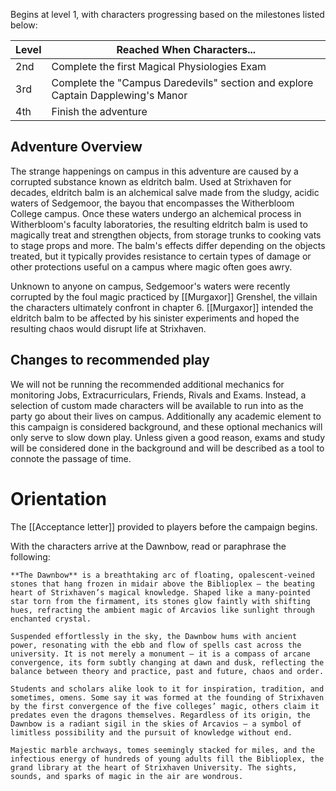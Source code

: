 Begins at level 1, with characters progressing based on the milestones listed below:

| Level | Reached When Characters...                                                      |
| ----- | ------------------------------------------------------------------------------- |
| 2nd   | Complete the first Magical Physiologies Exam                                    |
| 3rd   | Complete the "Campus Daredevils" section and explore Captain Dapplewing's Manor |
| 4th   | Finish the adventure                                                            |
## Adventure Overview
The strange happenings on campus in this adventure are caused by a corrupted substance known as eldritch balm. Used at Strixhaven for decades, eldritch balm is an alchemical salve made from the sludgy, acidic waters of Sedgemoor, the bayou that encompasses the Witherbloom College campus. Once these waters undergo an alchemical process in Witherbloom's faculty laboratories, the resulting eldritch balm is used to magically treat and strengthen objects, from storage trunks to cooking vats to stage props and more. The balm's effects differ depending on the objects treated, but it typically provides resistance to certain types of damage or other protections useful on a campus where magic often goes awry.

Unknown to anyone on campus, Sedgemoor's waters were recently corrupted by the foul magic practiced by [[Murgaxor]] Grenshel, the villain the characters ultimately confront in chapter 6. [[Murgaxor]] intended the eldritch balm to be affected by his sinister experiments and hoped the resulting chaos would disrupt life at Strixhaven.

## Changes to recommended play
We will not be running the recommended additional mechanics for monitoring Jobs, Extracurriculars, Friends, Rivals and Exams. Instead, a selection of custom made characters will be available to run into as the party go about their lives on campus.  Additionally any academic element to this campaign is considered background, and these optional mechanics will only serve to slow down play. Unless given a good reason, exams and study will be considered done in the background and will be described as a tool to connote the passage of time.




# Orientation
The [[Acceptance letter]] provided to players before the campaign begins.

With the characters arrive at the Dawnbow, read or paraphrase the following:

```ad-important
**The Dawnbow** is a breathtaking arc of floating, opalescent-veined stones that hang frozen in midair above the Biblioplex — the beating heart of Strixhaven’s magical knowledge. Shaped like a many-pointed star torn from the firmament, its stones glow faintly with shifting hues, refracting the ambient magic of Arcavios like sunlight through enchanted crystal.

Suspended effortlessly in the sky, the Dawnbow hums with ancient power, resonating with the ebb and flow of spells cast across the university. It is not merely a monument — it is a compass of arcane convergence, its form subtly changing at dawn and dusk, reflecting the balance between theory and practice, past and future, chaos and order.

Students and scholars alike look to it for inspiration, tradition, and sometimes, omens. Some say it was formed at the founding of Strixhaven by the first convergence of the five colleges’ magic, others claim it predates even the dragons themselves. Regardless of its origin, the Dawnbow is a radiant sigil in the skies of Arcavios — a symbol of limitless possibility and the pursuit of knowledge without end.
```


```ad-important
Majestic marble archways, tomes seemingly stacked for miles, and the infectious energy of hundreds of young adults fill the Biblioplex, the grand library at the heart of Strixhaven University. The sights, sounds, and sparks of magic in the air are wondrous.
```

